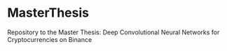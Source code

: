 # MasterThesis
Repository to the Master Thesis: Deep Convolutional Neural Networks for Cryptocurrencies on Binance
